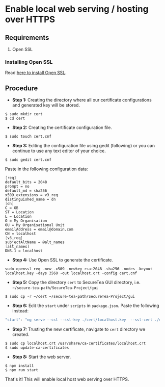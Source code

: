 # Enable local web serving / hosting over HTTPS

## Requirements
1. Open SSL

### Installing Open SSL
Read [here to install Open SSL](https://websiteforstudents.com/manually-install-the-latest-openssl-toolkit-on-ubuntu-16-04-18-04-lts/).

## Procedure
 - **Step 1:** Creating the directory where all our certificate configurations and generated key will be stored.
 ```shell
 $ sudo mkdir cert
 $ cd cert
 ```
 
 - **Step 2:** Creating the certificate configuration file.
 ```shell
 $ sudo touch cert.cnf
 ```
 
 - **Step 3:** Editing the configuration file using gedit (following) or you can continue to use any text editor of your choice.
 ```shell
 $ sudo gedit cert.cnf
 ```
 Paste in the following configuration data:
  ```text
  [req]
  default_bits = 2048
  prompt = no
  default_md = sha256
  x509_extensions = v3_req
  distinguished_name = dn
  [dn]
  C = GB
  ST = Location
  L = Location
  O = My Organisation
  OU = My Organisational Unit
  emailAddress = email@domain.com
  CN = localhost
  [v3_req]
  subjectAltName = @alt_names
  [alt_names]
  DNS.1 = localhost
  ```
  
 - **Step 4:** Use Open SSL to generate the certificate.
 ```shell
 sudo openssl req -new -x509 -newkey rsa:2048 -sha256 -nodes -keyout localhost.key -days 3560 -out localhost.crt -config cert.cnf
 ```
 
 - **Step 5:** Copy the directory `cert` to SecureTea GUI directory, i.e. `~/secure-tea-path/SecureTea-Project/gui`
 ```shell
 $ sudo cp -r ~/cert ~/secure-tea-path/SecureTea-Project/gui
 ```
 
 - **Step 6:** Edit the `start` under `scripts` in `package.json`. Paste the following instead:
 ```javascript
 "start": "ng serve --ssl --ssl-key ./cert/localhost.key  --ssl-cert ./cert/localhost.crt"
 ```
 
 - **Step 7:** Trusting the new certificate, navigate to `cert` directory we created.
 ```shell
 $ sudo cp localhost.crt /usr/share/ca-certificates/localhost.crt
 $ sudo update-ca-certificates
 ```
 
  - **Step 8:** Start the web server.
 ```shell
 $ npm install
 $ npm run start
 ```
 
 That's it! This will enable local host web serving over HTTPS.
